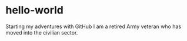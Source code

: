# hello-world
Starting my adventures with GitHub
I am a retired Army veteran who has moved into the civilian sector.
